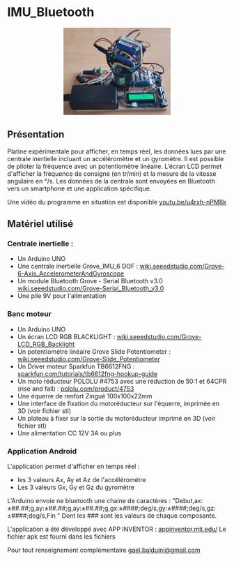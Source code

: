 # IMU_Bluetooth
<p align="center">
<img src="platine%20Banc%20moteur.jpg" alt="texte alternatif" height=200> 
</p>

## Présentation

Platine expérimentale pour afficher, en temps réel, les données lues par une centrale inertielle incluant un accéléromètre et un gyromètre.
Il est possible de piloter la fréquence avec un potentiomètre linéaire.
L'écran LCD permet d'afficher la fréquence de consigne (en tr/min) et la mesure de la vitesse angulaire en °/s.
Les données de la centrale sont envoyées en Bluetooth vers un smartphone et une application spécifique.

Une vidéo du programme en situation est disponible  [youtu.be/u4rxh-nPM8k](https://youtu.be/_Ql979rKE8E)

## Matériel utilisé
### Centrale inertielle :
- Un Arduino UNO
- Une centrale inertielle Grove_IMU_6 DOF : [wiki.seeedstudio.com/Grove-6-Axis_AccelerometerAndGyroscope](https://wiki.seeedstudio.com/Grove-6-Axis_AccelerometerAndGyroscope/) 
- Un module Bluetooth Grove - Serial Bluetooth v3.0 [wiki.seeedstudio.com/Grove-Serial_Bluetooth_v3.0](https://wiki.seeedstudio.com/Grove-Serial_Bluetooth_v3.0/)
- Une pile 9V pour l'alimentation

### Banc moteur
- Un Arduino UNO
- Un écran LCD RGB BLACKLIGHT : [wiki.seeedstudio.com/Grove-LCD_RGB_Backlight](https://wiki.seeedstudio.com/Grove-LCD_RGB_Backlight/)
- Un potentiomètre linéaire Grove Slide Potentiometer : [wiki.seeedstudio.com/Grove-Slide_Potentiometer](https://wiki.seeedstudio.com/Grove-Slide_Potentiometer/)
- Un Driver moteur Sparkfun TB6612FNG : [sparkfun.com/tutorials/tb6612fng-hookup-guide](https://learn.sparkfun.com/tutorials/tb6612fng-hookup-guide?_ga=2.155362748.600943259.1678452372-1239022160.1678452372)
- Un moto réducteur POLOLU #4753 avec une réduction de 50:1 et 64CPR (rise and fall) : [pololu.com/product/4753](https://www.pololu.com/product/4753)
- Une équerre de renfort Zingué 100x100x22mm
- Une interface de fixation du motoréducteur sur l'équerre, imprimée en 3D (voir fichier stl)
- Un plateau à fixer sur la sortie du motoréducteur imprimé en 3D (voir fichier stl)
- Une alimentation CC 12V 3A ou plus

### Application Android
L'application permet d'afficher en temps réel :
- les 3 valeurs Ax, Ay et Az de l'accéléromètre
- Les 3 valeurs Gx, Gy et Gz du gyromètre

L'Arduino envoie ne bluetooth une chaine de caractères : "Debut,ax:±##.##;g,ay:±##.##;g,ay:±##.##;g,gx:±####;deg/s,gy:±####;deg/s,gz:±####;deg/s,Fin  "
Dont les ### sont les valeurs de chaque composante.

L'application a été développé avec APP INVENTOR :  [appinventor.mit.edu/](https://gallery.appinventor.mit.edu/?galleryid=7bed003b-4152-40f3-b9e8-77ac0583e04f)
Le fichier apk est fourni dans les fichiers

Pour tout renseignement complémentaire [gael.balduini@gmail.com](mailto:gael.balduini@gmail.com)

